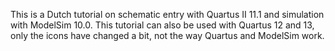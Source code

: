 This is a Dutch tutorial on schematic entry with Quartus II 11.1 and simulation with ModelSim 10.0.
This tutorial can also be used with Quartus 12 and 13, only the icons have changed a bit, not the way Quartus and ModelSim work.